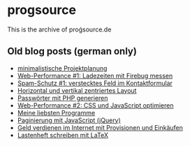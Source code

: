 progsource
==========

This is the archive of proǵsource.de

Old blog posts (german only)
-------------

- <a href="https://github.com/progsource/progsource/tree/master/blog/minimalistische_Projektplanung">minimalistische Projektplanung</a>
- <a href="https://github.com/progsource/progsource/tree/master/blog/web_performance_1">Web-Performance #1: Ladezeiten mit Firebug messen</a>
- <a href="https://github.com/progsource/progsource/tree/master/blog/spam_schutz_1">Spam-Schutz #1: verstecktes Feld im Kontaktformular</a>
- <a href="https://github.com/progsource/progsource/tree/master/blog/horizontal_und_vertikal_zentriertes_layout">Horizontal und vertikal zentriertes Layout</a>
- <a href="https://github.com/progsource/progsource/tree/master/blog/passwoerter_mit_php_generieren">Passwörter mit PHP generieren</a>
- <a href="https://github.com/progsource/progsource/tree/master/blog/web_performance_2">Web-Performance #2: CSS und JavaScript optimieren</a>
- <a href="https://github.com/progsource/progsource/tree/master/blog/meine_liebsten_programme">Meine liebsten Programme</a>
- <a href="https://github.com/progsource/progsource/tree/master/blog/jquery_paginierung">Paginierung mit JavaScript (jQuery)</a>
- <a href="https://github.com/progsource/progsource/tree/master/blog/bee5">Geld verdienen im Internet mit Provisionen und Einkäufen</a>
- <a href="https://github.com/progsource/progsource/tree/master/blog/lastenheft_schreiben_mit_latex5">Lastenheft schreiben mit LaTeX</a>

